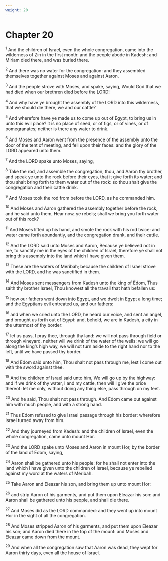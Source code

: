 ```yaml
---
weight: 20
---
```


# Chapter 20

<sup>1</sup> And the children of Israel, even the whole congregation, came into the wilderness of Zin in the first month: and the people abode in Kadesh; and Miriam died there, and was buried there. 

<sup>2</sup> And there was no water for the congregation: and they assembled themselves together against Moses and against Aaron. 

<sup>3</sup> And the people strove with Moses, and spake, saying, Would God that we had died when our brethren died before the LORD! 

<sup>4</sup> And why have ye brought the assembly of the LORD into this wilderness, that we should die there, we and our cattle? 

<sup>5</sup> And wherefore have ye made us to come up out of Egypt, to bring us in unto this evil place? it is no place of seed, or of figs, or of vines, or of pomegranates; neither is there any water to drink. 

<sup>6</sup> And Moses and Aaron went from the presence of the assembly unto the door of the tent of meeting, and fell upon their faces: and the glory of the LORD appeared unto them. 

<sup>7</sup> And the LORD spake unto Moses, saying, 

<sup>8</sup> Take the rod, and assemble the congregation, thou, and Aaron thy brother, and speak ye unto the rock before their eyes, that it give forth its water; and thou shalt bring forth to them water out of the rock: so thou shalt give the congregation and their cattle drink. 

<sup>9</sup> And Moses took the rod from before the LORD, as he commanded him. 

<sup>10</sup> And Moses and Aaron gathered the assembly together before the rock, and he said unto them, Hear now, ye rebels; shall we bring you forth water out of this rock? 

<sup>11</sup> And Moses lifted up his hand, and smote the rock with his rod twice: and water came forth abundantly, and the congregation drank, and their cattle. 

<sup>12</sup> And the LORD said unto Moses and Aaron, Because ye believed not in me, to sanctify me in the eyes of the children of Israel, therefore ye shall not bring this assembly into the land which I have given them. 

<sup>13</sup> These are the waters of Meribah; because the children of Israel strove with the LORD, and he was sanctified in them. 

<sup>14</sup> And Moses sent messengers from Kadesh unto the king of Edom, Thus saith thy brother Israel, Thou knowest all the travail that hath befallen us: 

<sup>15</sup> how our fathers went down into Egypt, and we dwelt in Egypt a long time; and the Egyptians evil entreated us, and our fathers: 

<sup>16</sup> and when we cried unto the LORD, he heard our voice, and sent an angel, and brought us forth out of Egypt: and, behold, we are in Kadesh, a city in the uttermost of thy border: 

<sup>17</sup> let us pass, I pray thee, through thy land: we will not pass through field or through vineyard, neither will we drink of the water of the wells: we will go along the king’s high way, we will not turn aside to the right hand nor to the left, until we have passed thy border. 

<sup>18</sup> And Edom said unto him, Thou shalt not pass through me, lest I come out with the sword against thee. 

<sup>19</sup> And the children of Israel said unto him, We will go up by the highway: and if we drink of thy water, I and my cattle, then will I give the price thereof: let me only, without doing any thing else, pass through on my feet. 

<sup>20</sup> And he said, Thou shalt not pass through. And Edom came out against him with much people, and with a strong hand. 

<sup>21</sup> Thus Edom refused to give Israel passage through his border: wherefore Israel turned away from him. 

<sup>22</sup> And they journeyed from Kadesh: and the children of Israel, even the whole congregation, came unto mount Hor. 

<sup>23</sup> And the LORD spake unto Moses and Aaron in mount Hor, by the border of the land of Edom, saying, 

<sup>24</sup> Aaron shall be gathered unto his people: for he shall not enter into the land which I have given unto the children of Israel, because ye rebelled against my word at the waters of Meribah. 

<sup>25</sup> Take Aaron and Eleazar his son, and bring them up unto mount Hor: 

<sup>26</sup> and strip Aaron of his garments, and put them upon Eleazar his son: and Aaron shall be gathered unto his people, and shall die there. 

<sup>27</sup> And Moses did as the LORD commanded: and they went up into mount Hor in the sight of all the congregation. 

<sup>28</sup> And Moses stripped Aaron of his garments, and put them upon Eleazar his son; and Aaron died there in the top of the mount: and Moses and Eleazar came down from the mount. 

<sup>29</sup> And when all the congregation saw that Aaron was dead, they wept for Aaron thirty days, even all the house of Israel. 



